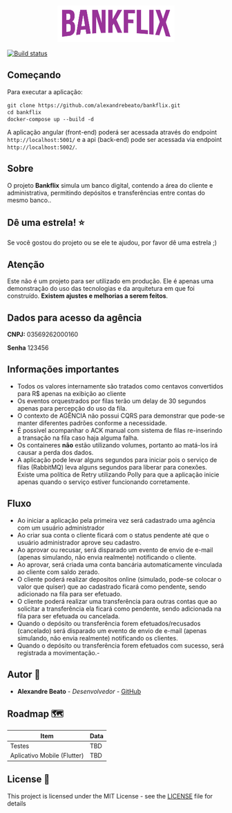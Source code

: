 <p align="center">
  <img alt="trivelum logo" src="logo.png" />
</p>

[![Build status](https://dev.azure.com/alexandrebeato-com/Bankflix/_apis/build/status/Bankflix-CI)](https://dev.azure.com/alexandrebeato-com/Bankflix/_build/latest?definitionId=9)

## Começando
Para executar a aplicação:

```
git clone https://github.com/alexandrebeato/bankflix.git
cd bankflix
docker-compose up --build -d
```

A aplicação angular (front-end) poderá ser acessada através do endpoint `http://localhost:5001/` e a api (back-end) pode ser acessada via endpoint `http://localhost:5002/`.

## Sobre
O projeto **Bankflix** simula um banco digital, contendo a área do cliente e administrativa, permitindo depósitos e transferências entre contas do mesmo banco..

## Dê uma estrela! :star:
Se você gostou do projeto ou se ele te ajudou, por favor dê uma estrela ;)

## Atenção
Este não é um projeto para ser utilizado em produção. Ele é apenas uma demonstração do uso das tecnologias e da arquitetura em que foi construído. **Existem ajustes e melhorias a serem feitos**.

## Dados para acesso da agência

**CNPJ:** 03569262000160

**Senha** 123456

## Informações importantes
- Todos os valores internamente são tratados como centavos convertidos para R$ apenas na exibição ao cliente
- Os eventos orquestrados por filas terão um delay de 30 segundos apenas para percepção do uso da fila.
- O contexto de AGÊNCIA não possui CQRS para demonstrar que pode-se manter diferentes padrões conforme a necessidade.
- É possível acompanhar o ACK manual com sistema de filas re-inserindo a transação na fila caso haja alguma falha.
- Os containeres **não** estão utilizando volumes, portanto ao matá-los irá causar a perda dos dados.
- A aplicação pode levar alguns segundos para iniciar pois o serviço de filas (RabbitMQ) leva alguns segundos para liberar para conexões. Existe uma política de Retry utilizando Polly para que a aplicação inicie apenas quando o serviço estiver funcionando corretamente.

## Fluxo
- Ao iniciar a aplicação pela primeira vez será cadastrado uma agência com um usuário administrador
- Ao criar sua conta o cliente ficará com o status pendente até que o usuário administrador aprove seu cadastro.
- Ao aprovar ou recusar, será disparado um evento de envio de e-mail (apenas simulando, não envia realmente) notificando o cliente.
- Ao aprovar, será criada uma conta bancária automaticamente vinculada ao cliente com saldo zerado.
- O cliente poderá realizar depositos online (simulado, pode-se colocar o valor que quiser) que ao cadastrado ficará como pendente, sendo adicionado na fila para ser efetuado.
- O cliente poderá realizar uma transferência para outras contas que ao solicitar a transferência ela ficará como pendente, sendo adicionada na fila para ser efetuada ou cancelada.
- Quando o depósito ou transferência forem efetuados/recusados (cancelado) será disparado um evento de envio de e-mail (apenas simulando, não envia realmente) notificando os clientes.
- Quando o depósito ou transferência forem efetuados com sucesso, será registrada a movimentação.-

## Autor 👦

* **Alexandre Beato** - *Desenvolvedor* - [GitHub](https://github.com/alexandrebeato)

## Roadmap 🗺
|Item|Data|
|---|---|
|Testes|TBD|
|Aplicativo Mobile (Flutter)|TBD|

## License 📃

This project is licensed under the MIT License - see the [LICENSE](LICENSE) file for details
